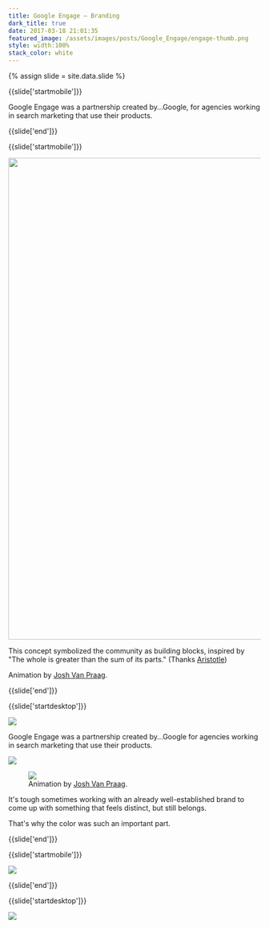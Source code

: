 ```yaml
---
title: Google Engage — Branding
dark_title: true
date: 2017-03-18 21:01:35
featured_image: /assets/images/posts/Google_Engage/engage-thumb.png
style: width:100%
stack_color: white
---
```


{% assign slide = site.data.slide %}

{{slide['startmobile']}}

Google Engage was a partnership created by&hellip;Google, for agencies working in search marketing that use their products.

{{slide['end']}}

{{slide['startmobile']}}

<div><img src='{{ site.url }}/assets/images/posts/Google_Engage/engage-1.gif' style='width:100vw'></div>

This concept symbolized the community as building blocks, inspired by "The whole is greater than the sum of its parts." (Thanks <a href='https://www.goodreads.com/quotes/20103-the-whole-is-greater-than-the-sum-of-its-parts'>Aristotle</a>)

Animation by <a href="https://www.joshvanpraag.com/" target="_blank">Josh Van Praag</a>.

{{slide['end']}}

{{slide['startdesktop']}}

<div><img class='full-width' src='{{ site.url }}/assets/images/posts/Google_Engage/engage-1@2x.png' srcset='{{ site.url }}/assets/images/posts/Google_Engage/engage-1.png 1024w, {{ site.url }}/assets/images/posts/Google_Engage/engage-1@2x.png 2048w, {{ site.url }}/assets/images/posts/Google_Engage/engage-1@3x.png 3072w'></div>

Google Engage was a partnership created by&hellip;Google for agencies working in search marketing that use their products.

<div class='row'>

<div><img src='{{ site.url }}/assets/images/posts/Google_Engage/engage-2@2x.png' srcset='{{ site.url }}/assets/images/posts/Google_Engage/engage-2.png 314w, {{ site.url }}/assets/images/posts/Google_Engage/engage-2@2x.png 628w, {{ site.url }}/assets/images/posts/Google_Engage/engage-2@3x.png 942w'></div><!--

--><div><img src='{{ site.url }}/assets/images/posts/Google_Engage/engage-3@2x.png' srcset='{{ site.url }}/assets/images/posts/Google_Engage/engage-3.png 474w, {{ site.url }}/assets/images/posts/Google_Engage/engage-3@2x.png 948w, {{ site.url }}/assets/images/posts/Google_Engage/engage-3@3x.png 1422w'></div>

</div>

This concept symbolized the community as building blocks, inspired by "The whole is greater than the sum of its parts." (Thanks <a href='https://www.goodreads.com/quotes/20103-the-whole-is-greater-than-the-sum-of-its-parts'>Aristotle</a>)

{{slide['end']}}

{{slide['startmobile']}}

It's tough sometimes working with an already well-established brand to come up with something that feels distinct, but still belongs.

That's why the color was such an important part.

{{slide['end']}}

{{slide['startmobile']}}

<div><img class='full-height' src='{{ site.url }}/assets/images/posts/Google_Engage/engage-4-mobile.jpg' srcset='{{ site.url }}/assets/images/posts/Google_Engage/engage-4-mobile.jpg 375w, {{ site.url }}/assets/images/posts/Google_Engage/engage-4-mobile@2x.jpg 750w, {{ site.url }}/assets/images/posts/Google_Engage/engage-4-mobile@3x.jpg 1125w'></div>

<p class='bg-dark'></p>

{{slide['end']}}

{{slide['startmobile']}}

<div><img class='full-height' src='{{ site.url }}/assets/images/posts/Google_Engage/engage-5-mobile.jpg' srcset='{{ site.url }}/assets/images/posts/Google_Engage/engage-5-mobile.jpg 375w, {{ site.url }}/assets/images/posts/Google_Engage/engage-5-mobile@2x.jpg 750w, {{ site.url }}/assets/images/posts/Google_Engage/engage-5-mobile@3x.jpg 1125w'></div>

<p class='bg-dark'>The parts of the logo could be used to construct icons and inspire page compositions.</p>

{{slide['end']}}

{{slide['startdesktop']}}

<!---

<div><img src='{{ site.url }}/assets/images/posts/Google_Engage/engage-4.png' srcset='{{ site.url }}/assets/images/posts/Google_Engage/engage-4.png 634w, {{ site.url }}/assets/images/posts/Google_Engage/engage-4@2x.png 1268w, {{ site.url }}/assets/images/posts/Google_Engage/engage-4@3x.png 1902w'></div>

The gif below replaces above .png

-->

<figure>
  <div>
    <img src='{{ site.url }}/assets/images/posts/Google_Engage/engage-1.gif'>
    <figcaption>Animation by <a href="https://www.joshvanpraag.com/" target="_blank">Josh Van Praag</a>.</figcaption>
  </div>
</figure>



It's tough sometimes working with an already well-established brand to come up with something that feels distinct, but still belongs.

That's why the color was such an important part.

{{slide['end']}}

{{slide['startmobile']}}

<div><img class='full-height' src='{{ site.url }}/assets/images/posts/Google_Engage/engage-6-mobile.png' srcset='{{ site.url }}/assets/images/posts/Google_Engage/engage-6-mobile.png 375w, {{ site.url }}/assets/images/posts/Google_Engage/engage-6-mobile@2x.png 750w, {{ site.url }}/assets/images/posts/Google_Engage/engage-6-mobile@3x.png 1125w'></div>

<p class='bg-dark'></p>


{{slide['end']}}

{{slide['startdesktop']}}

<div class='row'>

<div><img src='{{ site.url }}/assets/images/posts/Google_Engage/engage-5@2x.png' srcset='{{ site.url }}/assets/images/posts/Google_Engage/engage-5.png 554w, {{ site.url }}/assets/images/posts/Google_Engage/engage-5@2x.png 1108w, {{ site.url }}/assets/images/posts/Google_Engage/engage-5@3x.png 1662w'></div><!--

--><div><img src='{{ site.url }}/assets/images/posts/Google_Engage/engage-6@2x.png' srcset='{{ site.url }}/assets/images/posts/Google_Engage/engage-6.png 234w, {{ site.url }}/assets/images/posts/Google_Engage/engage-6@2x.png 468w, {{ site.url }}/assets/images/posts/Google_Engage/engage-6@3x.png 702w'></div>

</div>

The parts of the logo could be used to construct icons and inspire page compositions.

{{slide['end']}}